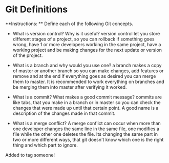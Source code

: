 # Git Definitions

**Instructions: ** Define each of the following Git concepts.

* What is version control?  Why is it useful?
version control let you store different stages of a project, so you can rollback
if something goes wrong, have 1 or more developers working in the same project,
have a working project and be making changes for the next update or version of
the project.

* What is a branch and why would you use one?
a branch makes a copy of master or another branch so you can make changes, add
features or remove and at the end if everything goes as desired you can merge
them to master. It is recommended to work everything on branches and be merging
them into master after verifying it worked.

* What is a commit? What makes a good commit message?
commits are like tabs, that you make in a branch or in master so you can check
the changes that were made up until that certain point. A good name is a
description of the changes made in that commit.

* What is a merge conflict?
A merge conflict can occur when more than one developer changes the same line in
the same file, one modifies a file while the other one deletes the file. Its
changing the same part in two or more different ways, that git doesn't know
which one is the right thing and which part to ignore.

Added to tag someone!
